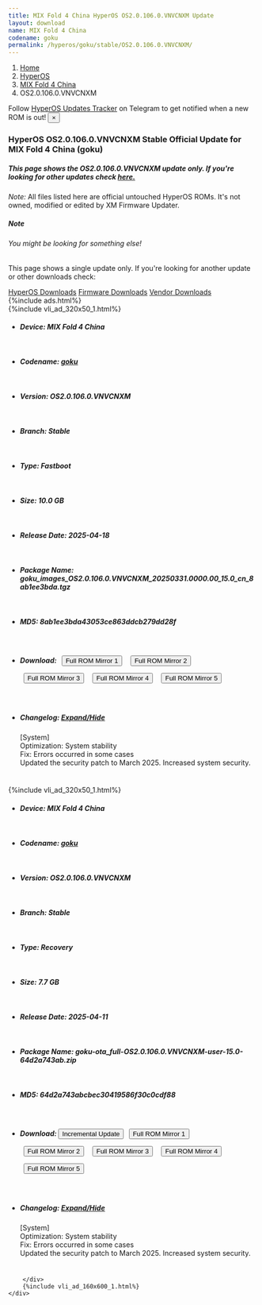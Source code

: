 ```yaml
---
title: MIX Fold 4 China HyperOS OS2.0.106.0.VNVCNXM Update
layout: download
name: MIX Fold 4 China
codename: goku
permalink: /hyperos/goku/stable/OS2.0.106.0.VNVCNXM/
---
```

<nav aria-label="breadcrumb">
    <ol class="breadcrumb">
        <li class="breadcrumb-item"><a href="/">Home</a></li>
        <li class="breadcrumb-item"><a href="/hyperos/">HyperOS</a></li>
        <li class="breadcrumb-item"><a href="/hyperos/goku/">MIX Fold 4 China</a></li>
        <li class="breadcrumb-item active" aria-current="page">OS2.0.106.0.VNVCNXM</li>
    </ol>
</nav>
<div class="alert alert-primary alert-dismissible fade show" role="alert">
    Follow <a href="https://t.me/MIUIUpdatesTracker" class="alert-link">HyperOS Updates Tracker</a> on Telegram to get
    notified when a new ROM is out!
    <button type="button" class="close" data-dismiss="alert" aria-label="Close">
        <span aria-hidden="true">&times;</span>
    </button>
</div>
<div class="col-12 mx-auto">
    <h3 class="title bg-light p-2 rounded">HyperOS OS2.0.106.0.VNVCNXM Stable Official Update for MIX Fold 4 China (goku)</h3>
    <h5>This page shows the OS2.0.106.0.VNVCNXM update only. If you're looking for other updates check
        <a href="/hyperos/goku/">here.</a></h5>
    <p><i>Note: </i>All files listed here are official untouched HyperOS ROMs.
        It's not owned, modified or edited by XM Firmware Updater.</p>
    <div class="card">
        <div class="card-body">
            <h5 class="card-title">Note</h5>
            <h6 class="card-subtitle mb-2 text-muted">You might be looking for something else!</h6>
            <p class="card-text">This page shows a single update only.
                If you're looking for another update or other downloads check:</p>
            <a href="/hyperos/" class="card-link">HyperOS Downloads</a>
            <a href="/firmware/" class="card-link">Firmware Downloads</a>
            <a href="/vendor/" class="card-link">Vendor Downloads</a>
        </div>
    </div>
    {%include ads.html%}
    <div class="row justify-content-center">
        <div class="col-10" id="downloads">
                    <div class="card card-body">
            {%include vli_ad_320x50_1.html%}
            <ul class="list-unstyled">
                <li style="padding-bottom: 10px;">
                    <h5><b>Device: </b>MIX Fold 4 China</h5>
                </li>
                <li style="padding-bottom: 10px;">
                    <h5><b>Codename: </b> <a href="/hyperos/goku/" target="_blank">goku</a> </h5>
                </li>
                <li style="padding-bottom: 10px;">
                    <h5><b>Version: </b>OS2.0.106.0.VNVCNXM</h5>
                </li>
                <li style="padding-bottom: 10px;">
                    <h5><b>Branch: </b>Stable</h5>
                </li>
                <li style="padding-bottom: 10px;">
                    <h5><b>Type: </b>Fastboot</h5>
                </li>
                <li style="padding-bottom: 10px;">
                    <h5><b>Size: </b>10.0 GB</h5>
                </li>
                <li style="padding-bottom: 10px;">
                    <h5><b>Release Date: </b>2025-04-18</h5>
                </li>
                <li style="padding-bottom: 10px;">
                    <h5><b>Package Name: </b><span id="filename" class="text-dark">goku_images_OS2.0.106.0.VNVCNXM_20250331.0000.00_15.0_cn_8ab1ee3bda.tgz</span></h5>
                </li>
                <li style="padding-bottom: 10px;">
                    <h5><b>MD5: </b><span id="md5" class="text-muted">8ab1ee3bda43053ce863ddcb279dd28f</span></h5>
                </li>
                <li style="padding-bottom: 10px;">
                    <h5><b>Download: </b> <button type="button" id="download" class="btn btn-primary" style="margin: 7px;" onclick="window.open('https://cdnorg.d.miui.com/OS2.0.106.0.VNVCNXM/goku_images_OS2.0.106.0.VNVCNXM_20250331.0000.00_15.0_cn_8ab1ee3bda.tgz', '_blank');"><i class="fa fa-download"></i> Full ROM Mirror 1</button> <button type="button" id="download" class="btn btn-primary" style="margin: 7px;" onclick="window.open('https://bkt-sgp-miui-ota-update-alisgp.oss-ap-southeast-1.aliyuncs.com/OS2.0.106.0.VNVCNXM/goku_images_OS2.0.106.0.VNVCNXM_20250331.0000.00_15.0_cn_8ab1ee3bda.tgz', '_blank');"><i class="fa fa-download"></i> Full ROM Mirror 2</button> <button type="button" id="download" class="btn btn-primary" style="margin: 7px;" onclick="window.open('https://bn.d.miui.com/OS2.0.106.0.VNVCNXM/goku_images_OS2.0.106.0.VNVCNXM_20250331.0000.00_15.0_cn_8ab1ee3bda.tgz', '_blank');"><i class="fa fa-download"></i> Full ROM Mirror 3</button> <button type="button" id="download" class="btn btn-primary" style="margin: 7px;" onclick="window.open('https://bigota.d.miui.com/OS2.0.106.0.VNVCNXM/goku_images_OS2.0.106.0.VNVCNXM_20250331.0000.00_15.0_cn_8ab1ee3bda.tgz', '_blank');"><i class="fa fa-download"></i> Full ROM Mirror 4</button> <button type="button" id="download" class="btn btn-primary" style="margin: 7px;" onclick="window.open('https://hugeota.d.miui.com/OS2.0.106.0.VNVCNXM/goku_images_OS2.0.106.0.VNVCNXM_20250331.0000.00_15.0_cn_8ab1ee3bda.tgz', '_blank');"><i class="fa fa-download"></i> Full ROM Mirror 5</button></h5>
                </li>
                <li style="padding-bottom: 10px;">
                    <h5><b>Changelog: </b><a href="#goku_1_changelog" data-toggle="collapse" role="button"
                            aria-expanded="false" aria-controls="goku_1_changelog"> <i class="fa fa-arrow-down"
                                aria-hidden="true"></i> Expand/Hide</a></h5>
                    <div class="collapse" id="goku_1_changelog">
                        <p id="changelog_text">[System]<br>Optimization: System stability<br>Fix: Errors occurred in some cases<br>Updated the security patch to March 2025. Increased system security.</p>
                    </div>
                </li>
            </ul>
        </div>
        <div class="card card-body">
            {%include vli_ad_320x50_1.html%}
            <ul class="list-unstyled">
                <li style="padding-bottom: 10px;">
                    <h5><b>Device: </b>MIX Fold 4 China</h5>
                </li>
                <li style="padding-bottom: 10px;">
                    <h5><b>Codename: </b> <a href="/hyperos/goku/" target="_blank">goku</a> </h5>
                </li>
                <li style="padding-bottom: 10px;">
                    <h5><b>Version: </b>OS2.0.106.0.VNVCNXM</h5>
                </li>
                <li style="padding-bottom: 10px;">
                    <h5><b>Branch: </b>Stable</h5>
                </li>
                <li style="padding-bottom: 10px;">
                    <h5><b>Type: </b>Recovery</h5>
                </li>
                <li style="padding-bottom: 10px;">
                    <h5><b>Size: </b>7.7 GB</h5>
                </li>
                <li style="padding-bottom: 10px;">
                    <h5><b>Release Date: </b>2025-04-11</h5>
                </li>
                <li style="padding-bottom: 10px;">
                    <h5><b>Package Name: </b><span id="filename" class="text-dark">goku-ota_full-OS2.0.106.0.VNVCNXM-user-15.0-64d2a743ab.zip</span></h5>
                </li>
                <li style="padding-bottom: 10px;">
                    <h5><b>MD5: </b><span id="md5" class="text-muted">64d2a743abcbec30419586f30c0cdf88</span></h5>
                </li>
                <li style="padding-bottom: 10px;">
                    <h5><b>Download: </b><button type="button" id="incremental_download" class="btn btn-warning" onclick="window.open('https://bigota.d.miui.com/OS2.0.106.0.VNVCNXM/goku-ota_incremental-OS2.0.104.0.VNVCNXM-OS2.0.106.0.VNVCNXM-user-15.0-4f55d72beb.zip', '_blank');"><i class="fa fa-download"></i> Incremental Update</button> <button type="button" id="download" class="btn btn-primary" style="margin: 7px;" onclick="window.open('https://cdnorg.d.miui.com/OS2.0.106.0.VNVCNXM/goku-ota_full-OS2.0.106.0.VNVCNXM-user-15.0-64d2a743ab.zip', '_blank');"><i class="fa fa-download"></i> Full ROM Mirror 1</button> <button type="button" id="download" class="btn btn-primary" style="margin: 7px;" onclick="window.open('https://bkt-sgp-miui-ota-update-alisgp.oss-ap-southeast-1.aliyuncs.com/OS2.0.106.0.VNVCNXM/goku-ota_full-OS2.0.106.0.VNVCNXM-user-15.0-64d2a743ab.zip', '_blank');"><i class="fa fa-download"></i> Full ROM Mirror 2</button> <button type="button" id="download" class="btn btn-primary" style="margin: 7px;" onclick="window.open('https://bn.d.miui.com/OS2.0.106.0.VNVCNXM/goku-ota_full-OS2.0.106.0.VNVCNXM-user-15.0-64d2a743ab.zip', '_blank');"><i class="fa fa-download"></i> Full ROM Mirror 3</button> <button type="button" id="download" class="btn btn-primary" style="margin: 7px;" onclick="window.open('https://bigota.d.miui.com/OS2.0.106.0.VNVCNXM/goku-ota_full-OS2.0.106.0.VNVCNXM-user-15.0-64d2a743ab.zip', '_blank');"><i class="fa fa-download"></i> Full ROM Mirror 4</button> <button type="button" id="download" class="btn btn-primary" style="margin: 7px;" onclick="window.open('https://hugeota.d.miui.com/OS2.0.106.0.VNVCNXM/goku-ota_full-OS2.0.106.0.VNVCNXM-user-15.0-64d2a743ab.zip', '_blank');"><i class="fa fa-download"></i> Full ROM Mirror 5</button></h5>
                </li>
                <li style="padding-bottom: 10px;">
                    <h5><b>Changelog: </b><a href="#goku_2_changelog" data-toggle="collapse" role="button"
                            aria-expanded="false" aria-controls="goku_2_changelog"> <i class="fa fa-arrow-down"
                                aria-hidden="true"></i> Expand/Hide</a></h5>
                    <div class="collapse" id="goku_2_changelog">
                        <p id="changelog_text">[System]<br>Optimization: System stability<br>Fix: Errors occurred in some cases<br>Updated the security patch to March 2025. Increased system security.</p>
                    </div>
                </li>
            </ul>
        </div>

        </div>
        {%include vli_ad_160x600_1.html%}
    </div>
</div>
